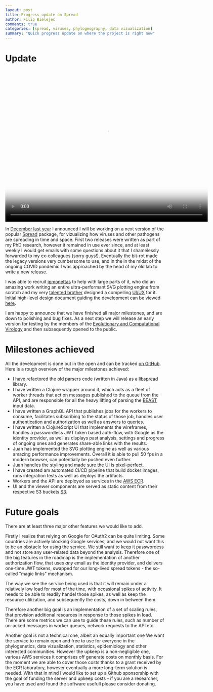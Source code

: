 ```yaml
---
layout: post
title: Progress update on Spread
author: Filip Bielejec
comments: true
categories: [spread, viruses, phylogeography, data vizualization]
summary: "Quick progress update on where the project is right now"
---
```


# <a name="update"/> Update

<video width="640" height="480" controls="controls" poster="{{ site.baseurl }}/images/2021-11-26-spread-progress-update/usa.png">
  <source src="{{ site.baseurl }}/images/2021-11-26-spread-progress-update/usa.mp4" type="video/mp4">
    Your browser does not support the video tag.
</video>

In [December last year](https://www.blog.nodrama.io/spread/) I announced I will be working on a next version of the popular [Spread](https://rega.kuleuven.be/cev/ecv/software/SpreaD3) package, for vizualizing how viruses and other pathogens are spreading in time and space.
First two releases were written as part of my PhD research, however it remained in use ever since, and at least weekly I would get emails with some questions about it that I shamelessly forwarded to my ex-colleagues (sorry guys!).
Eventually the bit-rot made the legacy versions very cumbersome to use, and in the in the midst of the ongoing COVID pandemic I was approached by the head of my old lab to write a new release.

I was able to recruit [jpmonettas](https://github.com/jpmonettas) to help with large parts of it, who did an amazing work writing an entire ultra-performant SVG plotting engine from scratch and my very [talented brother](https://boxless.studio/) designed a compelling [UI/UX](https://app.zeplin.io/project/6075ecb45aa2eb47e1384d0b) for it.
Initial high-level design document guiding the development can be viewed [here](https://github.com/fbielejec/spread/blob/master/docs/hldd.org).

I am happy to announce that we have finished all major milestones, and are down to polishing and bug fixes.
As a next step we will release an early version for testing by the members of the [Evolutionary and Computational Virology](https://rega.kuleuven.be/cev/ecv) and then subsequently opened to the public.

# <a name="milestones"/> Milestones achieved

All the development is done out in the open and can be tracked [on GitHub](https://github.com/fbielejec/spread).
Here is a rough overview of the major milestones achieved:

- I have refactored the old parsers code (written in Java) as a [libspread](https://github.com/fbielejec/spread/blob/master/pom.xml) library.
- I have written a Clojure wrapper around it, which acts as a fleet of worker threads that act on messages published to the queue from the API, and are responsible for all the heavy lifting of parsing the [BEAST](https://beast.community/index.html) input data.
- I have written a GraphQL API that publishes jobs for the workers to consume, facilitates subscribing to the status of those job, handles user authentication and authorization as well as answers to queries.
- I have written a ClojureScript UI that implements the wireframes, handles a passwordless JWT token based auth-flow, with Google as the identity provider, as well as displays past analysis, settings and progress of ongoing ones and generates share-able links with the results.
- Juan has implemented the SVG plotting engine as well as various amazing performance improvements. Overall it is able to pull 50 fps in a modern browser, can potentially be pushed even further.
- Juan handles the styling and made sure the UI is pixel-perfect.
- I have created am automated CI/CD pipeline that build docker images, runs integration tests as well as deploys the artifacts.
 - Workers and the API are deployed as services in the [AWS ECR](https://aws.amazon.com/ecr/).
 - UI and the viewer components are served as static content from their respective S3 buckets [S3](https://aws.amazon.com/s3/).

# <a name="future"/> Future goals

There are at least three major other features we would like to add.

Firstly I realize that relying on Google for OAuth2 can be quite limiting.
Some countries are actively blocking Google services, and we would not want this to be an obstacle for using the service.
We still want to keep it passwordess and not store any user-related data beyond the analysis.
Therefore one of the big features in the roadmap is the implementation of another authorization flow, that uses *any* email as the identity provider, and delivers one-time JWT tokens, swapped for our long-lived spread tokens - the so-called "magic links" mechanism.

The way we see the service being used is that it will remain under a relatively low load for most of the time, with occasional spikes of activity.
It needs to be able to readily handel those spikes, as well as keep the resource utilization, and subsequently the costs, down in between them.

Therefore another big goal is an implementation of a set of scaling rules, that provision additional resources in response to those spikes in load.
There are some metrics we can use to guide these rules, such as number of un-acked messages in worker queues, network requests to the API etc.

Another goal is not a technical one, albeit an equally important one
We want the service to remain open and free to use for everyone in the phylogenetics, data vizualization, statistics, epidemiology and other interested communities.
However the upkeep is a non-negligible one, various AWS services it comprises off generate costs on monthly basis.
For the moment we are able to cover those costs thanks to a grant received by the ECR laboratory, however eventually a more long-term solution is needed.
With that in mind I would like to set up a Github sponsorship with the goal of funding the server and upkeep costs - if you are a researcher, you have used and found the software usefull please consider donating.
